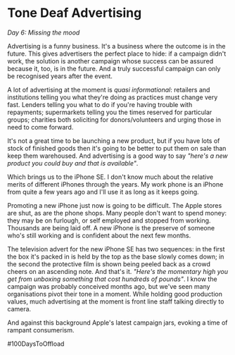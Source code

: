 # Tone Deaf Advertising

*Day 6: Missing the mood*

Advertising is a funny business. It's a business where the outcome is in the future. This gives advertisers the perfect place to hide: if a campaign didn't work, the solution is another campaign whose success can be assured because it, too, is in the future. And a truly successful campaign can only be recognised years after the event.

A lot of advertising at the moment is *quasi informational*: retailers and institutions telling you what they're doing as practices must change very fast. Lenders telling you what to do if you're having trouble with repayments; supermarkets telling you the times reserved for particular groups; charities both soliciting for donors/volunteers and urging those in need to come forward.

It's not a great time to be launching a new product, but if you have lots of stock of finished goods then it's going to be better to put them on sale than keep them warehoused. And advertising is a good way to say *"here's a new product you could buy and that is available"*.

Which brings us to the iPhone SE. I don't know much about the relative merits of different iPhones through the years. My work phone is an iPhone from quite a few years ago and I'll use it as  long as it keeps going.

Promoting a new iPhone just now is going to be difficult. The Apple stores are shut, as are the phone shops. Many people don't want to spend money: they may be on furlough, or self employed and stopped from working. Thousands are being laid off. A new iPhone is the preserve of someone who's still working and is confident about the next few months.

The television advert for the new iPhone SE has two sequences: in the first the box it's packed in is held by the top as the base slowly comes down; in the second the protective film is shown being peeled back as a crowd cheers on an ascending note. And that's it. *"Here's the momentary high you get from unboxing something that cost hundreds of pounds"*. I know the campaign was probably conceived months ago, but we've seen many organisations pivot their tone in a moment. While holding good production values, much advertising at the moment is front line staff talking directly to camera.

And against this background Apple's latest campaign jars, evoking a time of rampant consumerism.

#100DaysToOffload